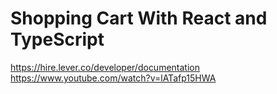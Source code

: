 # Shopping Cart With React and TypeScript

https://hire.lever.co/developer/documentation
https://www.youtube.com/watch?v=lATafp15HWA